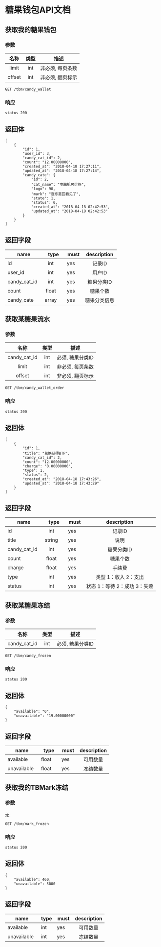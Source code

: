# 糖果钱包API文档

## 获取我的糖果钱包


### 参数
| 名称 | 类型 | 描述 |
|:----:|:----:|------|
| limit   | int  | 非必须, 每页条数|
| offset | int | 非必须, 翻页标示 |
```
GET /tbm/candy_wallet
```
### 响应
```
status 200
```
## 返回体

```json5
[
    {
        "id": 1,
        "user_id": 3,
        "candy_cat_id": 2,
        "count": "12.00000000",
        "created_at": "2018-04-18 17:27:11",
        "updated_at": "2018-04-18 17:27:14",
        "candy_cate": {
            "id": 2,
            "cat_name": "电脑机房价格",
            "logo": 90,
            "mark": "滏东嘉园看见了",
            "state": 1,
            "status": 0,
            "created_at": "2018-04-18 02:42:53",
            "updated_at": "2018-04-18 02:42:53"
        }
    }
]
```
## 返回字段

| name     | type     | must     | description |
|----------|:--------:|:--------:|:--------:|
| id    | int      | yes       |  记录ID  |
| user_id    | int      | yes       |  用户ID  |
| candy_cat_id    | int      | yes       |  糖果分类ID  |
| count    | float      | yes       |  糖果个数  |
| candy_cate    | array      | yes       |  糖果分类信息  |

## 获取某糖果流水


### 参数
| 名称 | 类型 | 描述 |
|:----:|:----:|------|
| candy_cat_id   | int  | 必须, 糖果分类ID|
| limit   | int  | 非必须, 每页条数|
| offset | int | 非必须, 翻页标示 |
```
GET /tbm/candy_wallet_order
```
### 响应
```
status 200
```
## 返回体

```json5
[
    {
        "id": 1,
        "title": "兑换获得BTP",
        "candy_cat_id": 2,
        "count": "12.00000000",
        "charge": "0.00000000",
        "type": 1,
        "status": 2,
        "created_at": "2018-04-18 17:43:26",
        "updated_at": "2018-04-18 17:43:29"
    }
]
```
## 返回字段

| name     | type     | must     | description |
|----------|:--------:|:--------:|:--------:|
| id    | int      | yes       |  记录ID  |
| title    | string      | yes       |  说明  |
| candy_cat_id    | int      | yes       |  糖果分类ID  |
| count    | float      | yes       |  糖果个数  |
| charge    | float      | yes       |  手续费  |
| type    | int      | yes       |  类型 1：收入 2：支出  |
| status    | int      | yes       |  状态 1：等待 2：成功 3：失败  |

## 获取某糖果冻结

### 参数
| 名称 | 类型 | 描述 |
|:----:|:----:|------|
| candy_cat_id   | int  | 必须, 糖果分类ID|
```
GET /tbm/candy_frozen
```
### 响应
```
status 200
```
## 返回体

```json5
{
    "available": "0",
    "unavailable": "19.00000000"
}
```
## 返回字段

| name     | type     | must     | description |
|----------|:--------:|:--------:|:--------:|
| available    | float      | yes       |  可用数量  |
| unavailable    | float      | yes       |  冻结数量  |

## 获取我的TBMark冻结

### 参数
无
```
GET /tbm/mark_frozen
```
### 响应
```
status 200
```
## 返回体

```json5
{
    "available": 460,
    "unavailable": 5000
}
```
## 返回字段

| name     | type     | must     | description |
|----------|:--------:|:--------:|:--------:|
| available    | int      | yes       |  可用数量  |
| unavailable    | int      | yes       |  冻结数量  |